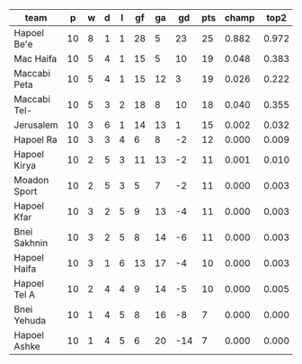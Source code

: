 |     team     | p  | w | d | l | gf | ga | gd  | pts | champ | top2  | top3  | top4  |  5-7  | bot4  | bot3  | bot2  |
|--------------|----|---|---|---|----|----|-----|-----|-------|-------|-------|-------|-------|-------|-------|-------|
| Hapoel Be'e  | 10 | 8 | 1 | 1 | 28 |  5 |  23 |  25 | 0.882 | 0.972 | 0.993 | 0.998 | 0.002 | 0.000 | 0.000 | 0.000|
| Mac Haifa    | 10 | 5 | 4 | 1 | 15 |  5 |  10 |  19 | 0.048 | 0.383 | 0.653 | 0.837 | 0.141 | 0.002 | 0.000 | 0.000|
| Maccabi Peta | 10 | 5 | 4 | 1 | 15 | 12 |   3 |  19 | 0.026 | 0.222 | 0.471 | 0.711 | 0.238 | 0.008 | 0.003 | 0.001|
| Maccabi Tel- | 10 | 5 | 3 | 2 | 18 |  8 |  10 |  18 | 0.040 | 0.355 | 0.632 | 0.820 | 0.157 | 0.002 | 0.001 | 0.000|
| Jerusalem    | 10 | 3 | 6 | 1 | 14 | 13 |   1 |  15 | 0.002 | 0.032 | 0.100 | 0.221 | 0.444 | 0.099 | 0.054 | 0.024|
| Hapoel Ra    | 10 | 3 | 3 | 4 |  6 |  8 |  -2 |  12 | 0.000 | 0.009 | 0.033 | 0.085 | 0.359 | 0.224 | 0.139 | 0.072|
| Hapoel Kirya | 10 | 2 | 5 | 3 | 11 | 13 |  -2 |  11 | 0.001 | 0.010 | 0.036 | 0.092 | 0.364 | 0.222 | 0.142 | 0.073|
| Moadon Sport | 10 | 2 | 5 | 3 |  5 |  7 |  -2 |  11 | 0.000 | 0.003 | 0.018 | 0.049 | 0.238 | 0.363 | 0.244 | 0.135|
| Hapoel Kfar  | 10 | 3 | 2 | 5 |  9 | 13 |  -4 |  11 | 0.000 | 0.003 | 0.015 | 0.044 | 0.235 | 0.387 | 0.268 | 0.153|
| Bnei Sakhnin | 10 | 3 | 2 | 5 |  8 | 14 |  -6 |  11 | 0.000 | 0.003 | 0.016 | 0.045 | 0.242 | 0.373 | 0.255 | 0.145|
| Hapoel Haifa | 10 | 3 | 1 | 6 | 13 | 17 |  -4 |  10 | 0.000 | 0.003 | 0.014 | 0.041 | 0.216 | 0.409 | 0.292 | 0.175|
| Hapoel Tel A | 10 | 2 | 4 | 4 |  9 | 14 |  -5 |  10 | 0.000 | 0.005 | 0.017 | 0.050 | 0.266 | 0.350 | 0.240 | 0.139|
| Bnei Yehuda  | 10 | 1 | 4 | 5 |  8 | 16 |  -8 |   7 | 0.000 | 0.000 | 0.002 | 0.006 | 0.072 | 0.712 | 0.596 | 0.448|
| Hapoel Ashke | 10 | 1 | 4 | 5 |  6 | 20 | -14 |   7 | 0.000 | 0.000 | 0.001 | 0.002 | 0.030 | 0.847 | 0.765 | 0.636|
